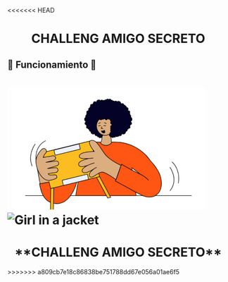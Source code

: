 <<<<<<< HEAD

<h1 align='center' > CHALLENG AMIGO SECRETO	 </h1>

## &#x1f436; Funcionamiento  &#x1f436;
![Logo de mi proyecto](assets/amigo-secreto.png)
 <img src="amigo-secreto.png." alt="Girl in a jacket" width="500" height="600">
=======
<h1 align='center' > **CHALLENG AMIGO SECRETO** </h1>
>>>>>>> a809cb7e18c86838be751788dd67e056a01ae6f5
